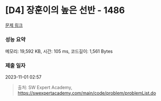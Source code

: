 # [D4] 장훈이의 높은 선반 - 1486 

[문제 링크](https://swexpertacademy.com/main/code/problem/problemDetail.do?contestProbId=AV2b7Yf6ABcBBASw) 

### 성능 요약

메모리: 19,592 KB, 시간: 105 ms, 코드길이: 1,561 Bytes

### 제출 일자

2023-11-01 02:57



> 출처: SW Expert Academy, https://swexpertacademy.com/main/code/problem/problemList.do